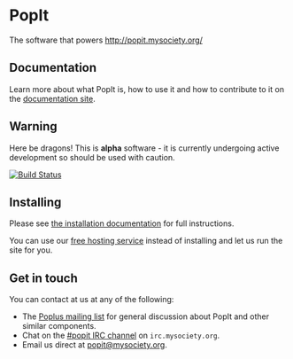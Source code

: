 # PopIt

The software that powers http://popit.mysociety.org/

## Documentation

Learn more about what PopIt is, how to use it and how to contribute to it on the [documentation site](http://popit.mysociety.org/docs).

## Warning

Here be dragons! This is **alpha** software - it is currently undergoing active development so should be used with caution.

[![Build Status](https://travis-ci.org/mysociety/popit.png?branch=master)](https://travis-ci.org/mysociety/popit)

## Installing

Please see [the installation documentation](http://popit.mysociety.org/docs/install) for full instructions.

You can use our [free hosting service](http://popit.mysociety.org/) instead of installing and let us run the site for you.

## Get in touch

You can contact at us at any of the following:

  * The [Poplus mailing list](https://groups.google.com/forum/#!forum/poplus) for general discussion about PopIt and other similar components.
  * Chat on the [#popit IRC channel](irc://irc.mysociety.org/popit) on `irc.mysociety.org`.
  * Email us direct at [popit@mysociety.org](mailto:popit@mysociety.org).
